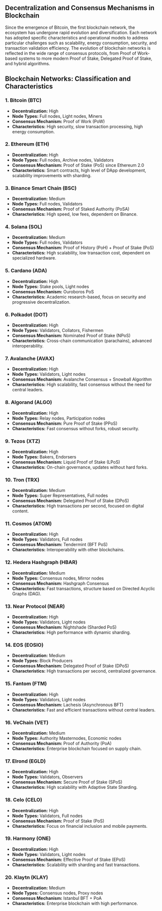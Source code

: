 ## **Decentralization and Consensus Mechanisms in Blockchain**

Since the emergence of Bitcoin, the first blockchain network, the ecosystem has undergone rapid evolution and diversification. Each network has adopted specific characteristics and operational models to address particular challenges such as scalability, energy consumption, security, and transaction validation efficiency. The evolution of blockchain networks is reflected in the wide range of consensus protocols, from Proof of Work-based systems to more modern Proof of Stake, Delegated Proof of Stake, and hybrid algorithms. 

## **Blockchain Networks: Classification and Characteristics**

### **1. Bitcoin (BTC)**
- **Decentralization:** High
- **Node Types:** Full nodes, Light nodes, Miners
- **Consensus Mechanism:** Proof of Work (PoW)
- **Characteristics:** High security, slow transaction processing, high energy consumption.

### **2. Ethereum (ETH)**
- **Decentralization:** High
- **Node Types:** Full nodes, Archive nodes, Validators
- **Consensus Mechanism:** Proof of Stake (PoS) since Ethereum 2.0
- **Characteristics:** Smart contracts, high level of DApp development, scalability improvements with sharding.

### **3. Binance Smart Chain (BSC)**
- **Decentralization:** Medium
- **Node Types:** Full nodes, Validators
- **Consensus Mechanism:** Proof of Staked Authority (PoSA)
- **Characteristics:** High speed, low fees, dependent on Binance.

### **4. Solana (SOL)**
- **Decentralization:** Medium
- **Node Types:** Full nodes, Validators
- **Consensus Mechanism:** Proof of History (PoH) + Proof of Stake (PoS)
- **Characteristics:** High scalability, low transaction cost, dependent on specialized hardware.

### **5. Cardano (ADA)**
- **Decentralization:** High
- **Node Types:** Stake pools, Light nodes
- **Consensus Mechanism:** Ouroboros PoS
- **Characteristics:** Academic research-based, focus on security and progressive decentralization.

### **6. Polkadot (DOT)**
- **Decentralization:** High
- **Node Types:** Validators, Collators, Fishermen
- **Consensus Mechanism:** Nominated Proof of Stake (NPoS)
- **Characteristics:** Cross-chain communication (parachains), advanced interoperability.

### **7. Avalanche (AVAX)**
- **Decentralization:** High
- **Node Types:** Validators, Light nodes
- **Consensus Mechanism:** Avalanche Consensus + Snowball Algorithm
- **Characteristics:** High scalability, fast consensus without the need for central leaders.

### **8. Algorand (ALGO)**
- **Decentralization:** High
- **Node Types:** Relay nodes, Participation nodes
- **Consensus Mechanism:** Pure Proof of Stake (PPoS)
- **Characteristics:** Fast consensus without forks, robust security.

### **9. Tezos (XTZ)**
- **Decentralization:** High
- **Node Types:** Bakers, Endorsers
- **Consensus Mechanism:** Liquid Proof of Stake (LPoS)
- **Characteristics:** On-chain governance, updates without hard forks.

### **10. Tron (TRX)**
- **Decentralization:** Medium
- **Node Types:** Super Representatives, Full nodes
- **Consensus Mechanism:** Delegated Proof of Stake (DPoS)
- **Characteristics:** High transactions per second, focused on digital content.

### **11. Cosmos (ATOM)**
- **Decentralization:** High
- **Node Types:** Validators, Full nodes
- **Consensus Mechanism:** Tendermint (BFT PoS)
- **Characteristics:** Interoperability with other blockchains.

### **12. Hedera Hashgraph (HBAR)**
- **Decentralization:** Medium
- **Node Types:** Consensus nodes, Mirror nodes
- **Consensus Mechanism:** Hashgraph Consensus
- **Characteristics:** Fast transactions, structure based on Directed Acyclic Graphs (DAG).

### **13. Near Protocol (NEAR)**
- **Decentralization:** High
- **Node Types:** Validators, Light nodes
- **Consensus Mechanism:** Nightshade (Sharded PoS)
- **Characteristics:** High performance with dynamic sharding.

### **14. EOS (EOSIO)**
- **Decentralization:** Medium
- **Node Types:** Block Producers
- **Consensus Mechanism:** Delegated Proof of Stake (DPoS)
- **Characteristics:** High transactions per second, centralized governance.

### **15. Fantom (FTM)**
- **Decentralization:** High
- **Node Types:** Validators, Light nodes
- **Consensus Mechanism:** Lachesis (Asynchronous BFT)
- **Characteristics:** Fast and efficient transactions without central leaders.

### **16. VeChain (VET)**
- **Decentralization:** Medium
- **Node Types:** Authority Masternodes, Economic nodes
- **Consensus Mechanism:** Proof of Authority (PoA)
- **Characteristics:** Enterprise blockchain focused on supply chain.

### **17. Elrond (EGLD)**
- **Decentralization:** High
- **Node Types:** Validators, Observers
- **Consensus Mechanism:** Secure Proof of Stake (SPoS)
- **Characteristics:** High scalability with Adaptive State Sharding.

### **18. Celo (CELO)**
- **Decentralization:** High
- **Node Types:** Validators, Full nodes
- **Consensus Mechanism:** Proof of Stake (PoS)
- **Characteristics:** Focus on financial inclusion and mobile payments.

### **19. Harmony (ONE)**
- **Decentralization:** High
- **Node Types:** Validators, Light nodes
- **Consensus Mechanism:** Effective Proof of Stake (EPoS)
- **Characteristics:** Scalability with sharding and fast transactions.

### **20. Klaytn (KLAY)**
- **Decentralization:** Medium
- **Node Types:** Consensus nodes, Proxy nodes
- **Consensus Mechanism:** Istanbul BFT + PoA
- **Characteristics:** Enterprise blockchain with high performance.



